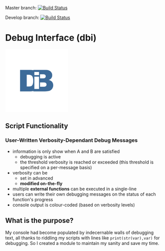 Master branch:
[![Build Status](https://travis-ci.org/DrTexxOfficial/dbi.svg?branch=master)](https://travis-ci.org/DrTexxOfficial/dbi)

Develop branch:
[![Build Status](https://travis-ci.org/DrTexxOfficial/dbi.svg?branch=develop)](https://travis-ci.org/DrTexxOfficial/dbi)

# Debug Interface (dbi)

<img src="docs/dbi_logo.png" alt="dbi logo" width="200"/>

## Script Functionality
### User-Written Verbosity-Dependant Debug Messages
- information is only show when A and B are satisfied
    - debugging is active
    - the threshold verbosity is reached or exceeded (this threshold is specified on a per-message basis)
- verbosity can be
    - set in advanced
    - **modified on-the-fly**
- multiple **external functions** can be executed in a single-line
- users can write their own debugging messages on the status of each function's progress
- console output is colour-coded (based on verbosity levels)

## What is the purpose?
My console had become populated by indecernable walls of debugging text, all thanks to riddling my scripts with lines like ``print(str(var),var)`` for debugging.
So I created a module to maintain my sanity and save my time.
